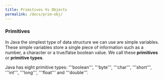 ```yaml
---
title: Primitives Vs Objects
permalink: /docs/prim-obj/
---
```


### Primitives

In Java the simplest type of data structure we can use are simple variables. These simple variables store a single piece of information such as a number, a character or a true/false boolean value. We call these **primitives** or **primitive types**.

Java has eight primitive types: '''boolean''', '''byte''', '''char''', '''short''', '''int''', '''long''', '''float''' and '''double'''.